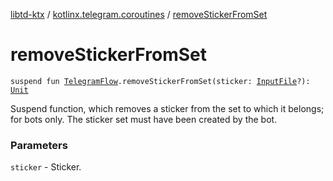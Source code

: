 [libtd-ktx](../index.md) / [kotlinx.telegram.coroutines](index.md) / [removeStickerFromSet](./remove-sticker-from-set.md)

# removeStickerFromSet

`suspend fun `[`TelegramFlow`](../kotlinx.telegram.core/-telegram-flow/index.md)`.removeStickerFromSet(sticker: `[`InputFile`](https://tdlibx.github.io/td/docs/org/drinkless/td/libcore/telegram/TdApi/InputFile.html)`?): `[`Unit`](https://kotlinlang.org/api/latest/jvm/stdlib/kotlin/-unit/index.html)

Suspend function, which removes a sticker from the set to which it belongs; for bots only. The
sticker set must have been created by the bot.

### Parameters

`sticker` - Sticker.